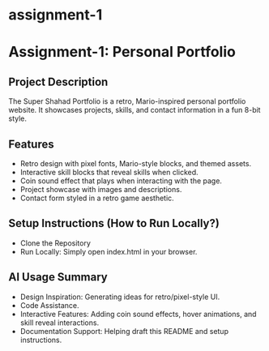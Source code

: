 # assignment-1
# Assignment-1: Personal Portfolio

## Project Description
The Super Shahad Portfolio is a retro, Mario-inspired personal portfolio website.
It showcases projects, skills, and contact information in a fun 8-bit style.

## Features
- Retro design with pixel fonts, Mario-style blocks, and themed assets.
- Interactive skill blocks that reveal skills when clicked.
- Coin sound effect that plays when interacting with the page.
- Project showcase with images and descriptions.
- Contact form styled in a retro game aesthetic.

## Setup Instructions (How to Run Locally?)
- Clone the Repository
- Run Locally: Simply open index.html in your browser.

## AI Usage Summary
- Design Inspiration: Generating ideas for retro/pixel-style UI.
- Code Assistance.
- Interactive Features: Adding coin sound effects, hover animations, and skill reveal interactions.
- Documentation Support: Helping draft this README and setup instructions.

